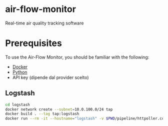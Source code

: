 # air-flow-monitor
Real-time air quality tracking software

# Prerequisites
To use the Air-Flow Monitor, you should be familiar with the following:
- [Docker](https://www.docker.com/)
- [Python](https://www.python.org/)
- API key (dipende dal provider scelto)


## Logstash
```bash
cd logstash
docker network create --subnet=10.0.100.0/24 tap
docker build . --tag tap:logstash
docker run --rm -it --hostname="logstash" -v $PWD/pipeline/httpoller.conf:/usr/share/logstash/pipeline/logstash.conf -e XPACK_MONITORING_ENABLED=false docker.elastic.co/logstash/logstash:8.13.0
```